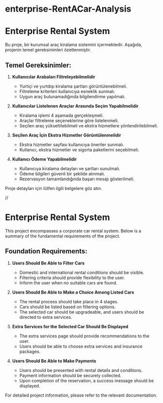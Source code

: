 # enterprise-RentACar-Analysis

# Enterprise Rental System

Bu proje, bir kurumsal araç kiralama sistemini içermektedir. Aşağıda, projenin temel gereksinimleri özetlenmiştir.

## Temel Gereksinimler:

1. **Kullanıcılar Arabaları Filtreleyebilmelidir**
   - Yurtiçi ve yurtdışı kiralama şartları görüntülenebilmeli.
   - Filtreleme kriterleri kullanıcıya esneklik sunmalı.
   - Uygun araç bulunamadığında bilgilendirme yapılmalı.

2. **Kullanıcılar Listelenen Araçlar Arasında Seçim Yapabilmelidir**
   - Kiralama işlemi 4 aşamada gerçekleşmeli.
   - Araçlar filtreleme seçeneklerine göre listelenmeli.
   - Seçilen araç yükseltilebilmeli ve ekstra hizmetlere yönlendirilebilmeli.

3. **Seçilen Araç İçin Ekstra Hizmetler Görüntülenmelidir**
   - Ekstra hizmetler sayfası kullanıcıya öneriler sunmalı.
   - Kullanıcı, ekstra hizmetler ve sigorta paketlerini seçebilmeli.

4. **Kullanıcı Ödeme Yapabilmelidir**
   - Kullanıcıya kiralama detayları ve şartları sunulmalı.
   - Ödeme bilgileri güvenli bir şekilde alınmalı.
   - Rezervasyon tamamlandığında başarı mesajı gösterilmeli.

Proje detayları için lütfen ilgili belgelere göz atın.

//

# Enterprise Rental System

This project encompasses a corporate car rental system. Below is a summary of the fundamental requirements of the project.

## Foundation Requirements:

1. **Users Should Be Able to Filter Cars**
   - Domestic and international rental conditions should be visible.
   - Filtering criteria should provide flexibility to the user.
   - Inform the user when no suitable cars are found.

2. **Users Should Be Able to Make a Choice Among Listed Cars**
   - The rental process should take place in 4 stages.
   - Cars should be listed based on filtering options.
   - The selected car should be upgradeable, and users should be directed to extra services.

3. **Extra Services for the Selected Car Should Be Displayed**
   - The extra services page should provide recommendations to the user.
   - Users should be able to choose extra services and insurance packages.

4. **Users Should Be Able to Make Payments**
   - Users should be presented with rental details and conditions.
   - Payment information should be securely collected.
   - Upon completion of the reservation, a success message should be displayed.

For detailed project information, please refer to the relevant documentation.
